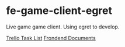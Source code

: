 # fe-game-client-egret
Live game game client. Using egret to develop.

[Trello Task List](https://trello.com/b/ulT0EbaT/pg-live-game-frontend-tasks)
[Frondend Documents](https://drive.google.com/drive/u/0/folders/1HHHJ0gJwfynMjYndl5te1XN4agXu-vn6)